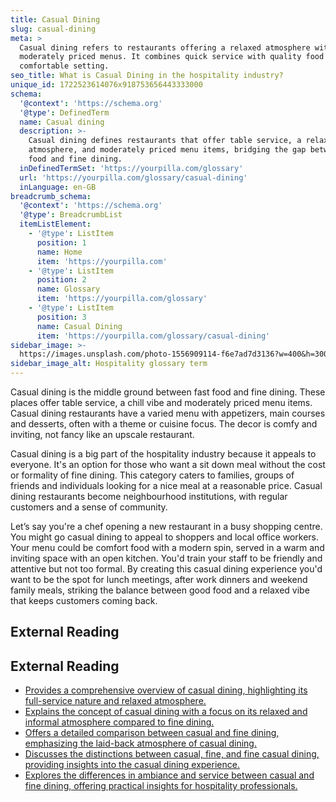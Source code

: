 ```yaml
---
title: Casual Dining
slug: casual-dining
meta: >
  Casual dining refers to restaurants offering a relaxed atmosphere with
  moderately priced menus. It combines quick service with quality food and a
  comfortable setting.
seo_title: What is Casual Dining in the hospitality industry?
unique_id: 1722523614076x918753656443333000
schema:
  '@context': 'https://schema.org'
  '@type': DefinedTerm
  name: Casual dining
  description: >-
    Casual dining defines restaurants that offer table service, a relaxed
    atmosphere, and moderately priced menu items, bridging the gap between fast
    food and fine dining.
  inDefinedTermSet: 'https://yourpilla.com/glossary'
  url: 'https://yourpilla.com/glossary/casual-dining'
  inLanguage: en-GB
breadcrumb_schema:
  '@context': 'https://schema.org'
  '@type': BreadcrumbList
  itemListElement:
    - '@type': ListItem
      position: 1
      name: Home
      item: 'https://yourpilla.com'
    - '@type': ListItem
      position: 2
      name: Glossary
      item: 'https://yourpilla.com/glossary'
    - '@type': ListItem
      position: 3
      name: Casual Dining
      item: 'https://yourpilla.com/glossary/casual-dining'
sidebar_image: >-
  https://images.unsplash.com/photo-1556909114-f6e7ad7d3136?w=400&h=300&fit=crop&auto=format
sidebar_image_alt: Hospitality glossary term
---
```


Casual dining is the middle ground between fast food and fine dining. These places offer table service, a chill vibe and moderately priced menu items. Casual dining restaurants have a varied menu with appetizers, main courses and desserts, often with a theme or cuisine focus. The decor is comfy and inviting, not fancy like an upscale restaurant.

Casual dining is a big part of the hospitality industry because it appeals to everyone. It's an option for those who want a sit down meal without the cost or formality of fine dining. This category caters to families, groups of friends and individuals looking for a nice meal at a reasonable price. Casual dining restaurants become neighbourhood institutions, with regular customers and a sense of community.

Let’s say you're a chef opening a new restaurant in a busy shopping centre. You might go casual dining to appeal to shoppers and local office workers. Your menu could be comfort food with a modern spin, served in a warm and inviting space with an open kitchen. You'd train your staff to be friendly and attentive but not too formal. By creating this casual dining experience you'd want to be the spot for lunch meetings, after work dinners and weekend family meals, striking the balance between good food and a relaxed vibe that keeps customers coming back.

## External Reading



## External Reading

*   [Provides a comprehensive overview of casual dining, highlighting its full-service nature and relaxed atmosphere.](https://pos.toasttab.com/resources/casual-dining?srsltid=AfmBOoqzplh30LNlwFnjOQo34kdSszibOiaW6JT0eL6NmdJjbjvdoQHc)
*   [Explains the concept of casual dining with a focus on its relaxed and informal atmosphere compared to fine dining.](https://www.gotenzo.com/glossary/what-is-a-casual-dining-restaurant/)
*   [Offers a detailed comparison between casual and fine dining, emphasizing the laid-back atmosphere of casual dining.](https://study.com/academy/lesson/dining-services-casual-vs-fine.html)
*   [Discusses the distinctions between casual, fine, and fine casual dining, providing insights into the casual dining experience.](https://home.binwise.com/blog/casual-dining-fine-dining-and-fine-casual-dining)
*   [Explores the differences in ambiance and service between casual and fine dining, offering practical insights for hospitality professionals.](https://www.webstaurantstore.com/article/2/casual-dining-vs-fine-dining.html?srsltid=AfmBOopKkMZfCurWxvqUEAqnNDLTS3kleacyVibWVqy0HONtaCz-qKMr)
